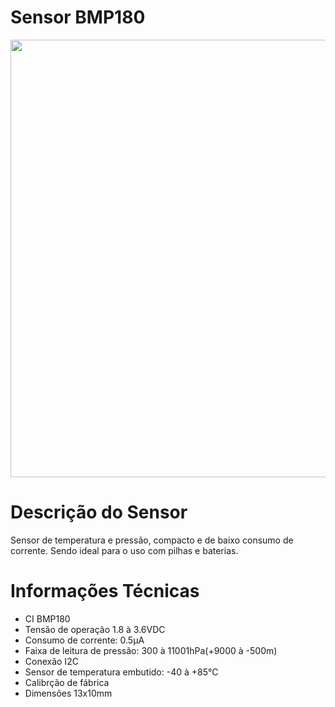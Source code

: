 # Sensor BMP180
<div align="center">
<img src="[https://user-images.githubusercontent.com/82607547/218098238-2d8dea9f-0e5e-4639-a3e4-86589900f41c.png](https://user-images.githubusercontent.com/69599494/218602613-a81b8dfa-1378-4e88-936e-6c92e9419689.png)" width="700" />
</div>

# Descrição do Sensor
Sensor de temperatura e pressão, compacto e de baixo consumo de corrente. Sendo ideal para o uso com pilhas e baterias.

<h1> Informações Técnicas </h1>
	
<ul>
	<li>CI BMP180</li>
	<li>Tensão de operação 1.8 à 3.6VDC</li>
	<li>Consumo de corrente: 0.5µA</li>
	<li>Faixa de leitura de pressão: 300 à 11001hPa(+9000 à -500m)</li>
	<li>Conexão I2C</li>
	<li>Sensor de temperatura embutido: -40 à +85°C</li>
	<li>Calibrção de fábrica</li>
	<li>Dimensões 13x10mm</li>
<ul>
